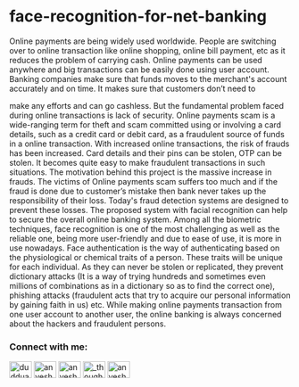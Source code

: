 # face-recognition-for-net-banking
 Online payments are being widely used worldwide. People are switching over to online transaction like online shopping, online bill payment, etc as it reduces the problem of carrying cash. Online payments can be used anywhere and big transactions can be easily done using user account. Banking companies make sure that funds moves to the merchant's account accurately and on time. It makes sure that customers don’t need to 



make any efforts and can go cashless. But the fundamental problem faced during online transactions is lack of security. Online
payments scam is a wide-ranging term for theft and scam committed using or involving a card details, such as a credit card or debit card, as a fraudulent source of funds in a online transaction. 
With increased online transactions, the risk of frauds has been increased. Card details and their pins can be stolen, OTP can be stolen. It becomes quite easy to make fraudulent transactions in such situations. The motivation behind this project is the massive increase in frauds. The victims of Online payments scam suffers too much and if the fraud is done due to customer’s mistake then bank never takes up the responsibility of their loss. Today's fraud detection systems are designed to prevent these losses. The proposed system with facial recognition can help to secure the overall online banking system. Among all the biometric techniques, face recognition is one of the most challenging as well as the reliable one, being more user-friendly and due to ease of use, it is more in use nowadays.
Face authentication is the way of authenticating based on the physiological or chemical traits of a person. These traits will be unique for each individual. As they can never be stolen or replicated, they prevent dictionary attacks (It is a way of trying hundreds and sometimes even millions of combinations as in a dictionary so as to find the correct one), phishing attacks (fraudulent acts that try to acquire our personal information by gaining faith in us) etc. While making online payments transaction from one user account to another user, the online banking is always concerned about the hackers and fraudulent persons. 

<h3 align="left">Connect with me:</h3>
<p align="left" color:"#933ded";>
<a href="https://twitter.com/dudduanvesh" target="blank"><img align="center" src="https://cdn.jsdelivr.net/npm/simple-icons@3.0.1/icons/twitter.svg" alt="dudduanvesh" height="30" width="40" /></a>
<a href="https://www.linkedin.com/in/anvesh-duddu-866b531a6/" target="blank"><img align="center" src="https://cdn.jsdelivr.net/npm/simple-icons@3.0.1/icons/linkedin.svg" alt="anvesh duddu" height="30" width="40" /></a>
<a href="https://fb.com/anvesh.duddu" target="blank"><img align="center" src="https://cdn.jsdelivr.net/npm/simple-icons@3.0.1/icons/facebook.svg" alt="anvesh duddu" height="30" width="40" /></a>
<a href="https://instagram.com/_thoughts_in_frame_" target="blank"><img align="center" src="https://cdn.jsdelivr.net/npm/simple-icons@3.0.1/icons/instagram.svg" alt="_thoughts_in_frame_" height="30" width="40" /></a>
<a href="https://www.hackerrank.com/anveshduddu" target="blank"><img align="center" src="https://cdn.jsdelivr.net/npm/simple-icons@3.0.1/icons/hackerrank.svg" alt="anveshduddu" height="30" width="40" /></a>
</p>
